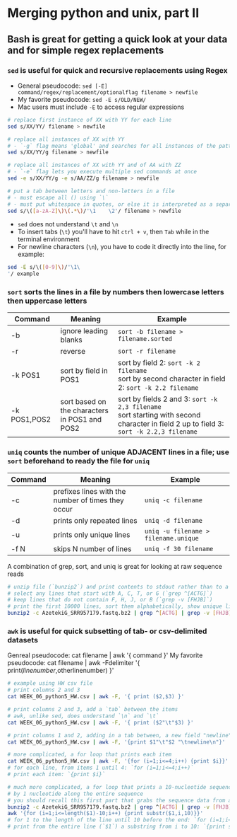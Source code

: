 # Merging python and unix, part II

## Bash is great for getting a quick look at your data and for simple regex replacements

### `sed` is useful for quick and recursive replacements using Regex

* General pseudocode: `sed [-E] command/regex/replacement/optionalflag filename > newfile`
* My favorite pseudocode: `sed -E s/OLD/NEW/`
* Mac users must include `-E` to access regular expressions

```bash
# replace first instance of XX with YY for each line
sed s/XX/YY/ filename > newfile
```

```bash
# replace all instances of XX with YY 
# - `-g` flag means 'global' and searches for all instances of the pattern
sed s/XX/YY/g filename > newfile
```

```bash
# replace all instances of XX with YY and of AA with ZZ
# - `-e` flag lets you execute multiple sed commands at once
sed -e s/XX/YY/g -e s/AA/ZZ/g filename > newfile
```

```bash
# put a tab between letters and non-letters in a file
# - must escape all () using `\` 
# - must put whitespace in quotes, or else it is interpreted as a separate command
sed s/\([a-zA-Z]\)\(.*\)/'\1	\2'/ filename > newfile
```
* `sed` does not understand `\t` and `\n`
* To insert tabs (`\t`) you'll have to hit `ctrl + v`, then `Tab` while in the terminal environment
* For newline characters (`\n`), you have to code it directly into the line, for example:

```bash
sed -E s/\([0-9]\)/'\1\
'/ example 

```

### `sort` sorts the lines in a file by numbers then lowercase letters then uppercase letters
Command | Meaning | Example
-------|--------|---------
-b | ignore leading blanks | `sort -b filename > filename.sorted`
-r | reverse | `sort -r filename`
-k POS1 | sort by field in POS1 | sort by field 2: `sort -k 2 filename` <br> sort by second character in field 2: `sort -k 2.2 filename`
-k POS1,POS2 | sort based on the characters <br> in POS1 and POS2 | sort by fields 2 and 3: `sort -k 2,3 filename` <br> sort starting with second character in field 2 up to field 3: `sort -k 2.2,3 filename`


### `uniq` counts the number of unique ADJACENT lines in a file; use `sort` beforehand to ready the file for `uniq`
Command | Meaning | Example
-------|--------|---------
-c | prefixes lines with the number of times they occur | `uniq -c filename`
-d | prints only repeated lines | `uniq -d filename`
-u | prints only unique lines | `uniq -u filename > filename.unique`
-f N | skips N number of lines | `uniq -f 30 filename`

A combination of grep, sort, and uniq is great for looking at raw sequence reads

```bash
# unzip file (`bunzip2`) and print contents to stdout rather than to a new file (`-c`)
# select any lines that start with A, C, T, or G (`grep ^[ACTG]`)
# keep lines that do not contain F, H, J, or B (`grep -v [FHJB]`)
# print the first 10000 lines, sort them alphabetically, show unique lines with counts (`head -10000 | sort | uniq -c`)
bunzip2 -c AzetekiG_SRR957179.fastq.bz2 | grep ^[ACTG] | grep -v [FHJB] | head -10000 | sort | uniq -c
```


### `awk` is useful for quick subsetting of tab- or csv-delimited datasets
Genreal pseudocode: cat filename | awk '{ command }'
My favorite pseudocode: cat filename | awk -Fdelimiter '{ print($linenumber,$otherlinenumber) }'

```bash
# example using HW csv file
# print columns 2 and 3
cat WEEK_06_python5_HW.csv | awk -F, '{ print ($2,$3) }'
```

```bash
# print columns 2 and 3, add a `tab` between the items
# awk, unlike sed, does understand `\n` and `\t`
cat WEEK_06_python5_HW.csv | awk -F, '{ print ($2"\t"$3) }'
```

```bash
# print columns 1 and 2, adding in a tab between, a new field "newline", and a new line at the end
cat WEEK_06_python5_HW.csv | awk -F, '{print $1"\t"$2 "\tnewline\n"}'
```

```bash
# more complicated, a for loop that prints each item 
cat WEEK_06_python5_HW.csv | awk -F, '{for (i=1;i<=4;i++) {print $i}}'
# for each line, from items 1 until 4: `for (i=1;i<=4;i++)`
# print each item: `{print $i}`
```

```bash
# much more complicated, a for loop that prints a 10-nucleotide sequence that overlaps 
# by 1 nucleotide along the entire sequence
# you should recall this first part that grabs the sequence data from an illumina output file
bunzip2 -c AzetekiG_SRR957179.fastq.bz2 | grep ^[ACTG] | grep -v [FHJB] | head -10000 | sort | uniq | \
awk '{for (i=1;i<=length($1)-10;i++) {print substr($1,i,10)}}'
# for 1 to the length of the line until 10 before the end: `for (i=1;i<=length($1)-10;i++)`
# print from the entire line (`$1`) a substring from i to 10: `{print substr($1,i,10)}`
```

